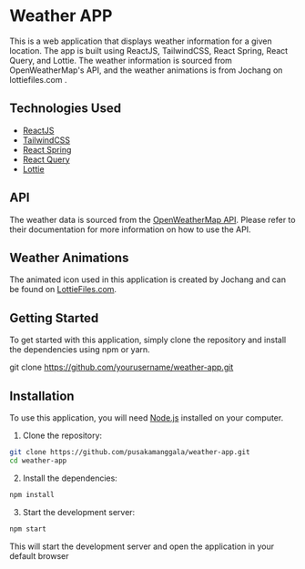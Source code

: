 # Weather APP

This is a web application that displays weather information for a given location. The app is built using ReactJS, TailwindCSS, React Spring, React Query, and Lottie. The weather information is sourced from OpenWeatherMap's API, and the weather animations is from Jochang on lottiefiles.com .

## Technologies Used

- [ReactJS](https://reactjs.org/)
- [TailwindCSS](https://tailwindcss.com/)
- [React Spring](https://www.react-spring.io/)
- [React Query](https://react-query.tanstack.com/)
- [Lottie](https://airbnb.io/lottie/)

## API

The weather data is sourced from the [OpenWeatherMap API](https://openweathermap.org/api). Please refer to their documentation for more information on how to use the API.

## Weather Animations

The animated icon used in this application is created by Jochang and can be found on [LottieFiles.com](https://lottiefiles.com/vdr0uy2wwsoljqtc).

## Getting Started

To get started with this application, simply clone the repository and install the dependencies using npm or yarn. 


git clone https://github.com/yourusername/weather-app.git

## Installation

To use this application, you will need [Node.js](https://nodejs.org/) installed on your computer.

1. Clone the repository:
```bash
git clone https://github.com/pusakamanggala/weather-app.git
cd weather-app
```

2. Install the dependencies:
```bash
npm install
```
3. Start the development server:
```bash
npm start
```
This will start the development server and open the application in your default browser
